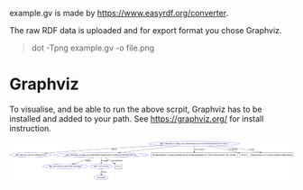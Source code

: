example.gv is made by https://www.easyrdf.org/converter.

The raw RDF data is uploaded and for export format you chose Graphviz.

> dot -Tpng example.gv -o file.png

# Graphviz

To visualise, and be able to run the above scrpit, Graphviz has to be installed and added to your path.
See https://graphviz.org/ for install instruction.

![Example CPSV-AP Graph](file.png)